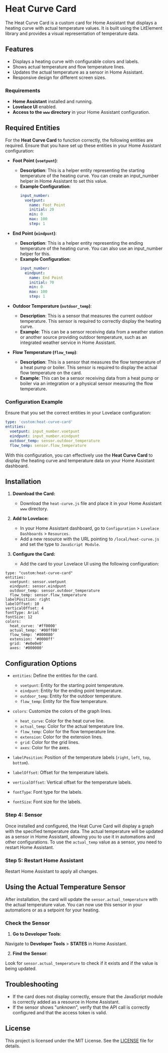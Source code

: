 # Heat Curve Card

The Heat Curve Card is a custom card for Home Assistant that displays a heating curve with actual temperature values. It is built using the LitElement library and provides a visual representation of temperature data.

## Features

- Displays a heating curve with configurable colors and labels.
- Shows actual temperature and flow temperature lines.
- Updates the actual temperature as a sensor in Home Assistant.
- Responsive design for different screen sizes.

### Requirements

- **Home Assistant** installed and running.
- **Lovelace UI** enabled.
- **Access to the `www` directory** in your Home Assistant configuration.

## Required Entities

For the **Heat Curve Card** to function correctly, the following entities are required. Ensure that you have set up these entities in your Home Assistant configuration:

- **Foot Point (`voetpunt`)**:
  - **Description**: This is a helper entity representing the starting temperature of the heating curve. You can create an input_number helper in Home Assistant to set this value.
  - **Example Configuration**:
    ```yaml
    input_number:
      voetpunt:
        name: Foot Point
        initial: 20
        min: 0
        max: 100
        step: 1
    ```

- **End Point (`eindpunt`)**:
  - **Description**: This is a helper entity representing the ending temperature of the heating curve. You can also use an input_number helper for this.
  - **Example Configuration**:
    ```yaml
    input_number:
      eindpunt:
        name: End Point
        initial: 70
        min: 0
        max: 100
        step: 1
    ```

- **Outdoor Temperature (`outdoor_temp`)**:
  - **Description**: This is a sensor that measures the current outdoor temperature. This sensor is required to correctly display the heating curve.
  - **Example**: This can be a sensor receiving data from a weather station or another source providing outdoor temperature, such as an integrated weather service in Home Assistant.

- **Flow Temperature (`flow_temp`)**:
  - **Description**: This is a sensor that measures the flow temperature of a heat pump or boiler. This sensor is required to display the actual flow temperature on the card.
  - **Example**: This can be a sensor receiving data from a heat pump or boiler via an integration or a physical sensor measuring the flow temperature.

### Configuration Example

Ensure that you set the correct entities in your Lovelace configuration:

```yaml
type: 'custom:heat-curve-card'
entities:
  voetpunt: input_number.voetpunt
  eindpunt: input_number.eindpunt
  outdoor_temp: sensor.outdoor_temperature
  flow_temp: sensor.flow_temperature
```

With this configuration, you can effectively use the **Heat Curve Card** to display the heating curve and temperature data on your Home Assistant dashboard.

## Installation

1. **Download the Card:**
   - Download the `heat-curve.js` file and place it in your Home Assistant `www` directory.

2. **Add to Lovelace:**
   - In your Home Assistant dashboard, go to `Configuration` > `Lovelace Dashboards` > `Resources`.
   - Add a new resource with the URL pointing to `/local/heat-curve.js` and set the type to `JavaScript Module`.

3. **Configure the Card:**
   - Add the card to your Lovelace UI using the following configuration:

```
type: "custom:heat-curve-card"
entities:
  voetpunt: sensor.voetpunt
  eindpunt: sensor.eindpunt
  outdoor_temp: sensor.outdoor_temperature
  flow_temp: sensor.flow_temperature
labelPosition: right
labelOffset: 10
verticalOffset: 4
fontType: Arial
fontSize: 12
colors:
  heat_curve: '#ff0000'
  actual_temp: '#00ff00'
  flow_temp: '#800080'
  extension: '#0000ff'
  grid: '#e0e0e0'
  axes: '#000000'
```

## Configuration Options

- `entities`: Define the entities for the card.
  - `voetpunt`: Entity for the starting point temperature.
  - `eindpunt`: Entity for the ending point temperature.
  - `outdoor_temp`: Entity for the outdoor temperature.
  - `flow_temp`: Entity for the flow temperature.

- `colors`: Customize the colors of the graph lines.
  - `heat_curve`: Color for the heat curve line.
  - `actual_temp`: Color for the actual temperature line.
  - `flow_temp`: Color for the flow temperature line.
  - `extension`: Color for the extension lines.
  - `grid`: Color for the grid lines.
  - `axes`: Color for the axes.

- `labelPosition`: Position of the temperature labels (`right`, `left`, `top`, `bottom`).
- `labelOffset`: Offset for the temperature labels.
- `verticalOffset`: Vertical offset for the temperature labels.
- `fontType`: Font type for the labels.
- `fontSize`: Font size for the labels.


### Step 4: Sensor

Once installed and configured, the Heat Curve Card will display a graph with the specified temperature data. The actual temperature will be updated as a sensor in Home Assistant, allowing you to use it in automations and other configurations.
To use the `actual_temp` value as a sensor, you need to restart Home Assistant.

### Step 5: Restart Home Assistant

Restart Home Assistant to apply all changes.

## Using the Actual Temperature Sensor

After installation, the card will update the `sensor.actual_temperature` with the actual temperature value. You can now use this sensor in your automations or as a setpoint for your heating.

### Check the Sensor

1. **Go to Developer Tools**:

Navigate to **Developer Tools** > **STATES** in Home Assistant.

2. **Find the Sensor**:

Look for `sensor.actual_temperature` to check if it exists and if the value is being updated.


## Troubleshooting

- If the card does not display correctly, ensure that the JavaScript module is correctly added as a resource in Home Assistant.
- If the sensor shows "unknown", verify that the API call is correctly configured and that the access token is valid.

## License

This project is licensed under the MIT License. See the [LICENSE](LICENSE) file for details.
